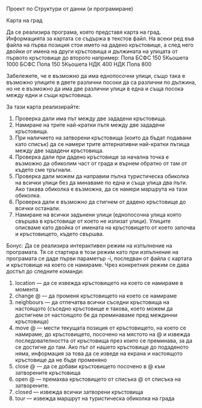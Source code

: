 Проект по Структури от данни (и програмиране)

Карта на град

Да се реализира програма, която представя карта на град. Информацията за картата се съдържа в текстов файл. На всеки ред във файла на първа позиция стои името на дадено кръстовище, а след него двойки от имена на други кръстовища и дължината на улицата от първото кръстовище до второто например:
Попа БСФС 150 5Кьошета 1000
БСФС Попа 150
5Кьошета НДК 400
НДК Попа 800

Забележете, че е възможно да има еднопосочни улици, също така е възможно улиците в двете различни посоки да са различни по дължина, но не е възможно да има две различни улици в една и съща посока между едни и същи кръстовища.

За тази карта реализирайте:

1. Проверка дали има път между две зададени кръстовища.
2. Намиране на трите най-кратки пътя между две зададени кръстовища.
3. При наличието на затворени кръстовища (които да бъдат подавани като списък) да се намери трите алтернативни най-кратки пътища между две зададени кръстовища.
4. Проверка дали при дадено кръстовище за начална точка е възможно да обиколим част от града и върнем обратно от там от където сме тръгнали.
5. Проверка дали можем да направим пълна туристическа обиколка на всички улици без да минаваме по една и съща улица два пъти. Ако такава обиколка е възможна, да се намери маршрута на тази обиколка.
6. Проверка дали е възможно да стигнем от дадено кръстовище до всички останали.
7. Намиране на всички задънени улици (еднопосочна улица която свършва в кръстовище от което не излизат улици). Улиците описваме като двойка от имената на кръстовището от което започва и кръстовището, където свършва.

Бонус: Да се реализира интерактивен режим на изпълнение на програмата. Тя се стартира в този режим като при изпълнение на програмата се даде първи параметър -i, последван от файла с картата и кръстовище на което се намираме. Чрез конкретния режим се дава достъп до следните команди:

1. location — да се извежда кръстовището на което се намираме в момента
2. change @ — да променя кръстовището на което се намираме
3. neighbours — да отпечатва всички съседни кръстовища на настоящото (съседно кръстовище е такова, което можем да достигнем от настоящото бе да преминаваме пред междинни кръстовища)
4. move @ — мести текущата позиция от кръстовището, на което се намираме, до кръстовището, посочено на мястото на @ и извежда последователността от кръстовища през които се преминава, за да се достигне до там. Ако път от нашето кръстовище до подаденото няма, информация за това да се изведе на екрана и настоящото кръстовище да не бъде променяно
5. close @ — да се добави кръстовището посочено в @ към затворените кръстовища
6. open @ — премахва кръстовището от списъка @ от списъка на затворените.
7. closed — извежда всички затворени кръстовища
8. tour — извежда маршрут на туристическа обиколка на града
